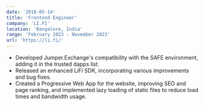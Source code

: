```yaml
---
date: '2018-05-14'
title: 'Frontend Engineer'
company: 'LI.FI'
location: 'Bangalore, India'
range: 'February 2023 - November 2023'
url: 'https://li.fi/'
---
```


- Developed Jumper.Exchange's compatibility with the SAFE environment, adding it in the trusted dapps list.
- Released an enhanced LiFi SDK, incorporating various improvements and bug fixes.
- Created a Progressive Web App for the website, improving SEO and page ranking, and implemented lazy loading of static files to reduce load times and bandwidth usage.
